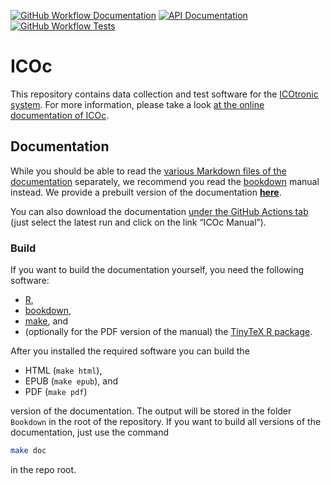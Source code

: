 [![GitHub Workflow Documentation](https://img.shields.io/github/actions/workflow/status/mytoolit/ICOc/documentation.yaml?branch=master&label=Documentation)](https://mytoolit.github.io/ICOc/) [![API Documentation](https://img.shields.io/readthedocs/icoc?label=API%20Documentation)](https://icoc.readthedocs.io/en/latest/) [![GitHub Workflow Tests](https://img.shields.io/github/actions/workflow/status/mytoolit/ICOc/tests.yaml?branch=master&label=Tests)](https://github.com/MyTooliT/ICOc/actions/workflows/tests.yaml)

# ICOc

This repository contains data collection and test software for the [ICOtronic system](https://www.mytoolit.com/ICOtronic/). For more information, please take a look [at the online documentation of ICOc](https://mytoolit.github.io/ICOc/).

## Documentation

While you should be able to read the [various Markdown files of the documentation](Documentation) separately, we recommend you read the [bookdown](https://bookdown.org) manual instead. We provide a prebuilt version of the documentation [**here**](https://mytoolit.github.io/ICOc/).

You can also download the documentation [under the GitHub Actions tab](https://github.com/MyTooliT/ICOc/actions/workflows/documentation.yaml) (just select the latest run and click on the link “ICOc Manual”).

### Build

If you want to build the documentation yourself, you need the following software:

- [R](https://www.r-project.org),
- [bookdown](https://bookdown.org),
- [make](<https://en.wikipedia.org/wiki/Make_(software)>), and
- (optionally for the PDF version of the manual) the [TinyTeX R package](https://yihui.org/tinytex/).

After you installed the required software you can build the

- HTML (`make html`),
- EPUB (`make epub`), and
- PDF (`make pdf`)

version of the documentation. The output will be stored in the folder `Bookdown` in the root of the repository. If you want to build all versions of the documentation, just use the command

```sh
make doc
```

in the repo root.

